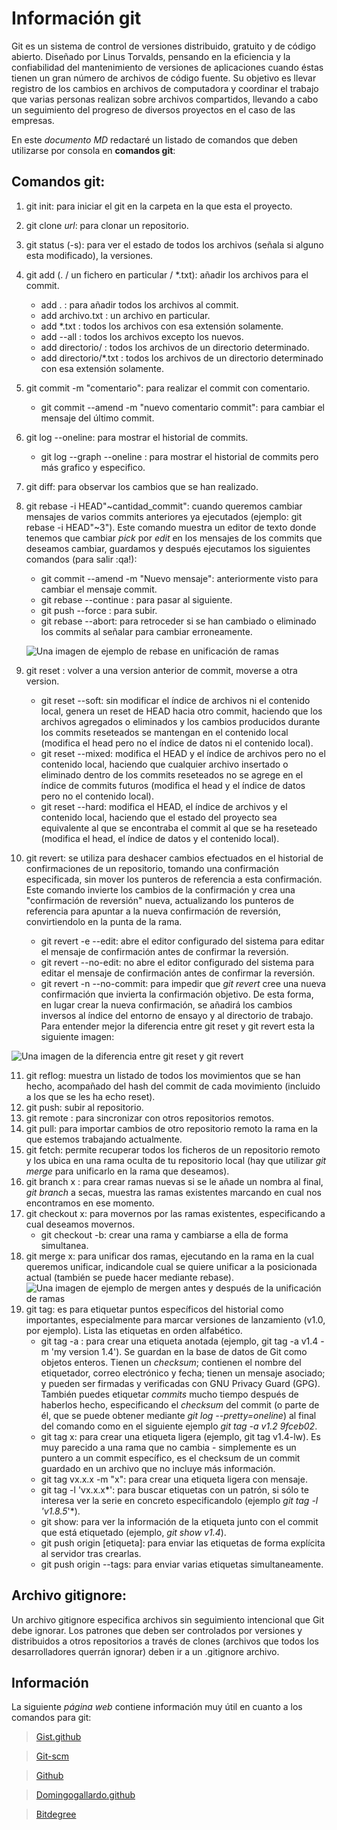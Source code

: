  # Información git

 Git es un sistema de control de versiones distribuido, gratuito y de código abierto. Diseñado por Linus Torvalds, pensando en la eficiencia y la confiabilidad del mantenimiento de versiones de aplicaciones cuando éstas tienen un gran número de archivos de código fuente. Su objetivo es llevar registro de los cambios en archivos de computadora y coordinar el trabajo que varias personas realizan sobre archivos compartidos, llevando a cabo un seguimiento del progreso de diversos proyectos en el caso de las empresas.
  
 En este *documento MD* redactaré un listado de comandos que deben utilizarse por consola en **comandos git**:

 ## Comandos git:

1. git init: para iniciar el git en la carpeta en la que esta el proyecto.
2. git clone *url*: para clonar un repositorio.
3. git status (-s): para ver el estado de todos los archivos (señala si alguno esta modificado), la versiones.
4. git add (. / un fichero en particular / *.txt): añadir los archivos para el commit.
   * add . : para añadir todos los archivos al commit.
   * add archivo.txt : un archivo en particular.
   * add *.txt : todos los archivos con esa extensión solamente.
   * add --all : todos los archivos excepto los nuevos.
   * add directorio/ : todos los archivos de un directorio determinado.
   * add directorio/*.txt : todos los archivos de un directorio determinado con esa extensión solamente.
5. git commit -m "comentario": para realizar el commit con comentario.
   * git commit --amend -m "nuevo comentario commit": para cambiar el mensaje del último commit.
6. git log --oneline: para mostrar el historial de commits.
   * git log --graph --oneline : para mostrar el historial de commits pero más grafico y especifico.
7. git diff: para observar los cambios que se han realizado.
8. git rebase -i HEAD"~cantidad_commit": cuando queremos cambiar mensajes de varios commits anteriores ya ejecutados (ejemplo: git rebase -i HEAD"~3"). Este comando muestra un editor de texto donde tenemos que cambiar *pick* por *edit* en los mensajes de los commits que deseamos cambiar, guardamos y después ejecutamos los siguientes comandos (para salir :qa!):
   * git commit --amend -m "Nuevo mensaje": anteriormente visto para cambiar el mensaje commit.
   * git rebase --continue : para pasar al siguiente.
   * git push --force : para subir.
   * git rebase --abort: para retroceder si se han cambiado o eliminado los commits al señalar para cambiar erroneamente.

   ![Una imagen de ejemplo de rebase en unificación de ramas](https://wac-cdn.atlassian.com/dam/jcr:e4a40899-636b-4988-9774-eaa8a440575b/02.svg?cdnVersion=1316)

9. git reset : volver a una version anterior de commit, moverse a otra version.
   * git reset --soft: sin modificar el índice de archivos ni el contenido local, genera un reset de HEAD hacia otro commit, haciendo que los archivos agregados o eliminados y los cambios producidos durante los commits reseteados se mantengan en el contenido local  (modifica el head pero no el índice de datos ni el contenido local).
   * git reset --mixed: modifica el HEAD y el índice de archivos pero no el contenido local, haciendo que cualquier archivo insertado o eliminado dentro de los commits reseteados no se agrege en el índice de commits futuros (modifica el head y el índice de datos pero no el contenido local).
   * git reset --hard: modifica el HEAD, el índice de archivos y el contenido local, haciendo que el estado del proyecto sea equivalente al que se encontraba el commit al que se ha reseteado (modifica el head, el índice de datos y el contenido local).
10. git revert: se utiliza para deshacer cambios efectuados en el historial de confirmaciones de un repositorio, tomando una confirmación especificada, sin mover los punteros de referencia a esta confirmación. Este comando invierte los cambios de la confirmación y crea una "confirmación de reversión" nueva, actualizando los punteros de referencia para apuntar a la nueva confirmación de reversión, convirtiendolo en la punta de la rama.
      * git revert -e --edit: abre el editor configurado del sistema para editar el mensaje de confirmación antes de confirmar la reversión.
      * git revert --no-edit: no abre el editor configurado del sistema para editar el mensaje de confirmación antes de confirmar la reversión.
      * git revert -n --no-commit: para impedir que *git revert* cree una nueva confirmación que invierta la confirmación objetivo. De esta forma, en lugar crear la nueva confirmación, se añadirá los cambios inversos al índice del entorno de ensayo y al directorio de trabajo. 
Para entender mejor la diferencia entre git reset y git revert esta la siguiente imagen:

 ![Una imagen de la diferencia entre git reset y git revert](https://wac-cdn.atlassian.com/dam/jcr:a6a50d78-48e3-4765-8492-9e48dec8fd2f/04%20(2).svg?cdnVersion=1318)

11. git reflog: muestra un listado de todos los movimientos que se han hecho, acompañado del hash del commit de cada movimiento (incluido a los que se les ha echo reset).
12. git push:  subir al repositorio.
13. git remote : para sincronizar con otros repositorios remotos.
14. git pull: para importar cambios de otro repositorio remoto la rama en la que estemos trabajando actualmente.
15. git fetch: permite recuperar todos los ficheros de un repositorio remoto y los ubica en una rama oculta de tu repositorio local (hay que utilizar *git merge* para unificarlo en la rama que deseamos).
16. git branch x : para crear ramas nuevas si se le añade un nombra al final, *git branch* a secas, muestra las ramas existentes marcando en cual nos encontramos en ese momento.
17. git checkout x: para movernos por las ramas existentes, especificando a cual deseamos movernos.
      * git checkout -b:  crear una rama y cambiarse a ella de forma simultanea.
18. git merge x: para unificar dos ramas, ejecutando en la rama en la cual queremos unificar, indicandole cual se quiere unificar a la posicionada actual (también se puede hacer mediante rebase).
  ![Una imagen de ejemplo de mergen antes y después de la unificación de ramas](https://wac-cdn.atlassian.com/dam/jcr:91b1bdf5-fda3-4d20-b108-0bb9eea402b2/08.svg?cdnVersion=1316)
19. git tag: es para etiquetar puntos específicos del historial como importantes, especialmente para marcar versiones de lanzamiento (v1.0, por ejemplo). Lista las etiquetas en orden alfabético. 
      * git tag -a : para crear una etiqueta anotada (ejemplo, git tag -a v1.4 -m 'my version 1.4'). Se guardan en la base de datos de Git como objetos enteros. Tienen un *checksum*; contienen el nombre del etiquetador, correo electrónico y fecha; tienen un mensaje asociado; y pueden ser firmadas y verificadas con GNU Privacy Guard (GPG). También puedes etiquetar *commits* mucho tiempo después de haberlos hecho, especificando el *checksum* del commit (o parte de él, que se puede obtener mediante *git log --pretty=oneline*) al final del comando como en el siguiente ejemplo *git tag -a v1.2 9fceb02*.
      * git tag x: para crear una etiqueta ligera (ejemplo, git tag v1.4-lw). Es muy parecido a una rama que no cambia - simplemente es un puntero a un commit específico, es el checksum de un commit guardado en un archivo que no incluye más información. 
      * git tag vx.x.x -m "x": para crear una etiqueta ligera con mensaje.
      * git tag -l 'vx.x.x*': para buscar etiquetas con un patrón, si sólo te interesa ver la serie en concreto especificandolo (ejemplo *git tag -l 'v1.8.5*'*).
      * git show: para ver la información de la etiqueta junto con el commit que está etiquetado (ejemplo, *git show v1.4*).
      * git push origin [etiqueta]: para enviar las etiquetas de forma explícita al servidor tras crearlas.
      * git push origin --tags: para enviar varias etiquetas simultaneamente.

 ## Archivo gitignore:

Un archivo gitignore especifica archivos sin seguimiento intencional que Git debe ignorar. Los patrones que deben ser controlados por versiones y distribuidos a otros repositorios a través de clones (archivos que todos los desarrolladores querrán ignorar) deben ir a un .gitignore archivo.
 

## Información 

La siguiente _página web_ contiene información muy útil en cuanto a los comandos para git:

>[Gist.github](https://gist.github.com/dasdo/9ff71c5c0efa037441b6)

>[Git-scm](https://git-scm.com/)

>[Github](https://github.com/JJ/aprende-git)

>[Domingogallardo.github](https://domingogallardo.github.io/practicas-mads/01-intro-spring-boot/comandos-git.html)

>[Bitdegree](https://es.bitdegree.org/tutoriales/tutorial-git/)